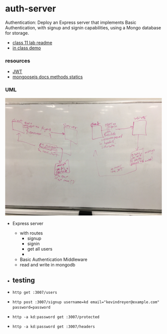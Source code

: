 # auth-server
Authentication: Deploy an Express server that implements Basic Authentication, with signup and signin capabilities, using a Mongo database for storage.

- [class 11 lab readme](https://github.com/codefellows/seattle-javascript-401d34/blob/master/class-11/lab/README.md)
- [in class demo](https://github.com/codefellows/seattle-javascript-401d34/tree/master/class-12/in-class-demo)

### resources
- [JWT](https://jwt.io/introduction/)
- [mongoosejs docs methods statics](https://mongoosejs.com/docs/2.7.x/docs/methods-statics.html)

### UML
![auth server UML](./asuml2.JPG)

- Express server
  - with routes
    - signup
    - signin
    - get all users
    - 
  - Basic Authentication Middleware
  - read and write in mongodb
- testing
  - 

- `http get :3007/users`
- `http post :3007/signup username=kd email="kevindreyer@example.com" password=password`
- `http -a kd:password get :3007/protected`
- `http -a kd:password get :3007/headers`
